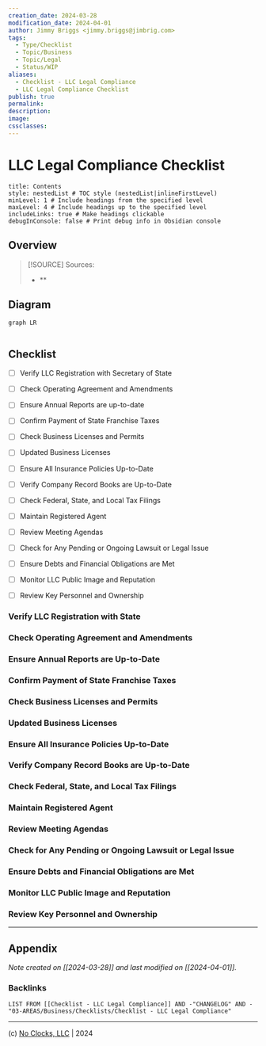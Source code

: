 ```yaml
---
creation_date: 2024-03-28
modification_date: 2024-04-01
author: Jimmy Briggs <jimmy.briggs@jimbrig.com>
tags:
  - Type/Checklist
  - Topic/Business
  - Topic/Legal
  - Status/WIP
aliases:
  - Checklist - LLC Legal Compliance
  - LLC Legal Compliance Checklist
publish: true
permalink:
description:
image:
cssclasses:
---
```


# LLC Legal Compliance Checklist

```table-of-contents
title: Contents 
style: nestedList # TOC style (nestedList|inlineFirstLevel)
minLevel: 1 # Include headings from the specified level
maxLevel: 4 # Include headings up to the specified level
includeLinks: true # Make headings clickable
debugInConsole: false # Print debug info in Obsidian console
```

## Overview

> [!SOURCE] Sources:
> - **

## Diagram

```mermaid
graph LR
  
```

## Checklist

- [ ] Verify LLC Registration with Secretary of State
- [ ] Check Operating Agreement and Amendments
- [ ] Ensure Annual Reports are up-to-date
- [ ] Confirm Payment of State Franchise Taxes
- [ ] Check Business Licenses and Permits
- [ ] Updated Business Licenses
- [ ] Ensure All Insurance Policies Up-to-Date
- [ ] Verify Company Record Books are Up-to-Date
- [ ] Check Federal, State, and Local Tax Filings
- [ ] Maintain Registered Agent
- [ ] Review Meeting Agendas
- [ ] Check for Any Pending or Ongoing Lawsuit or Legal Issue
- [ ] Ensure Debts and Financial Obligations are Met
- [ ] Monitor LLC Public Image and Reputation
- [ ] Review Key Personnel and Ownership



### Verify LLC Registration with State

### Check Operating Agreement and Amendments

### Ensure Annual Reports are Up-to-Date

### Confirm Payment of State Franchise Taxes

### Check Business Licenses and Permits

### Updated Business Licenses

### Ensure All Insurance Policies Up-to-Date

### Verify Company Record Books are Up-to-Date

### Check Federal, State, and Local Tax Filings

### Maintain Registered Agent

### Review Meeting Agendas

### Check for Any Pending or Ongoing Lawsuit or Legal Issue

### Ensure Debts and Financial Obligations are Met

### Monitor LLC Public Image and Reputation

### Review Key Personnel and Ownership





***

## Appendix

*Note created on [[2024-03-28]] and last modified on [[2024-04-01]].*

### Backlinks

```dataview
LIST FROM [[Checklist - LLC Legal Compliance]] AND -"CHANGELOG" AND -"03-AREAS/Business/Checklists/Checklist - LLC Legal Compliance"
```

***

(c) [No Clocks, LLC](https://github.com/noclocks) | 2024

